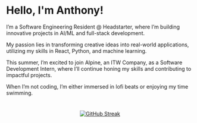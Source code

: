 # Hello, I'm Anthony!

I’m a Software Engineering Resident @ Headstarter, where I’m building innovative projects in AI/ML and full-stack development.

My passion lies in transforming creative ideas into real-world applications, utilizing my skills in React, Python, and machine learning. 

This summer, I’m excited to join Alpine, an ITW Company, as a Software Development Intern, where I’ll continue honing my skills and contributing to impactful projects.

When I’m not coding, I’m either immersed in lofi beats or enjoying my time swimming.

#
<p align="center">
    <a href="https://git.io/streak-stats"><img src="https://streak-stats.demolab.com?user=anbguye&theme=tokyonight-duo&hide_border=true&date_format=n%2Fj%5B%2FY%5D" alt="GitHub Streak" /></a>
</p>
 

